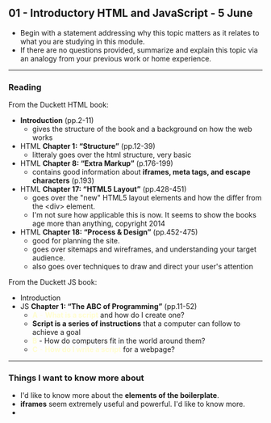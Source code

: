 ## 01 - Introductory HTML and JavaScript - 5 June


- Begin with a statement addressing why this topic matters as it relates to what you are studying in this module.
- If there are no questions provided, summarize and explain this topic via an analogy from your previous work or home experience.

-------------------
### Reading

From the Duckett HTML book:

- **Introduction** (pp.2-11)
    - gives the structure of the book and a background on how the web works
- HTML **Chapter 1: “Structure”** (pp.12-39)
    - litteraly goes over the html structure, very basic
- HTML **Chapter 8: “Extra Markup”** (p.176-199)
    - contains good information about **iframes, meta tags, and escape characters** (p.193)
- HTML **Chapter 17: “HTML5 Layout”** (pp.428-451)
    - goes over the "new" HTML5 layout elements and how the differ from the &lt;div&gt; element. 
    - I'm not sure how applicable this is now.  It seems to show the books age more than anything, copyright 2014
- HTML **Chapter 18: “Process & Design”** (pp.452-475)
    - good for planning the site.  
    - goes over sitemaps and wireframes, and understanding your target audience.
    - also goes over techniques to draw and direct your user's attention

From the Duckett JS book:

- Introduction
- JS **Chapter 1: “The ABC of Programming”** (pp.11-52)
    - <span style="color: #fffdd0">**A**  - **What is a script**</span> and how do I create one?
    - **Script is a series of instructions** that a computer can follow to achieve a goal
    - <span style="color: #fffdd0">**B** </span> - How do computers fit in the world around them?
    - <span style="color: #fffdd0">**C**  - **How do I write a script**</span> for a webpage? 


----------

### Things I want to know more about

- I'd like to know more about the **elements of the boilerplate**.
- **iframes** seem extremely useful and powerful.  I'd like to know more.
- 